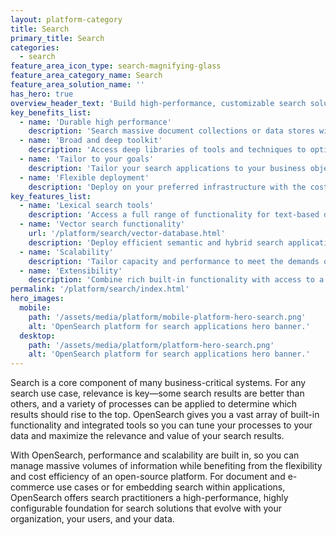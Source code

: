 ```yaml
---
layout: platform-category
title: Search
primary_title: Search
categories:
  - search
feature_area_icon_type: search-magnifying-glass
feature_area_category_name: Search
feature_area_solution_name: ''
has_hero: true
overview_header_text: 'Build high-performance, customizable search solutions for document collections, e-commerce, and applications'
key_benefits_list:
  - name: 'Durable high performance'
    description: 'Search massive document collections or data stores without sacrificing performance or durability.'
  - name: 'Broad and deep toolkit'
    description: 'Access deep libraries of tools and techniques to optimize search results for relevance and business value.'
  - name: 'Tailor to your goals'
    description: 'Tailor your search applications to your business objectives and your data.'
  - name: 'Flexible deployment'
    description: 'Deploy on your preferred infrastructure with the cost advantages of open-source licensing.'
key_features_list:
  - name: 'Lexical search tools'
    description: 'Access a full range of functionality for text-based data search.'
  - name: 'Vector search functionality'
    url: '/platform/search/vector-database.html'
    description: 'Deploy efficient semantic and hybrid search applications using vector embeddings.'
  - name: 'Scalability'
    description: 'Tailor capacity and performance to meet the demands of your data and your users.'
  - name: 'Extensibility'
    description: 'Combine rich built-in functionality with access to a broad range of open solutions that allow you to build the right solution for your search needs.'
permalink: '/platform/search/index.html'
hero_images:
  mobile: 
    path: '/assets/media/platform/mobile-platform-hero-search.png'
    alt: 'OpenSearch platform for search applications hero banner.'
  desktop: 
    path: '/assets/media/platform/platform-hero-search.png'
    alt: 'OpenSearch platform for search applications hero banner.'
---
```


Search is a core component of many business-critical systems. For any search use case, relevance is key—some search results are better than others, and a variety of processes can be applied to determine which results should rise to the top. OpenSearch gives you a vast array of built-in functionality and integrated tools so you can tune your processes to your data and maximize the relevance and value of your search results.

With OpenSearch, performance and scalability are built in, so you can manage massive volumes of information while benefiting from the flexibility and cost efficiency of an open-source platform. For document and e-commerce use cases or for embedding search within applications, OpenSearch offers search practitioners a high-performance, highly configurable foundation for search solutions that evolve with your organization, your users, and your data.

